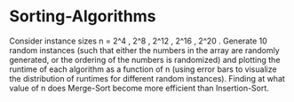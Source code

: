 # Sorting-Algorithms

Consider instance sizes n = 2^4 , 2^8 , 2^12 , 2^16 , 2^20 . Generate 10 random instances (such
that either the numbers in the array are randomly generated, or the ordering of the numbers
is randomized) and plotting the runtime of each algorithm as a function of n (using error
bars to visualize the distribution of runtimes for different random instances).
Finding at what value of n does Merge-Sort become more efficient than Insertion-Sort.
